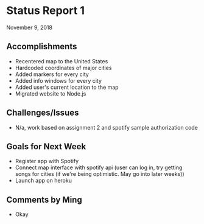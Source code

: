 # Status Report 1

November 9, 2018

## Accomplishments 
* Recentered map to the United States
* Hardcoded coordinates of major cities
* Added markers for every city
* Added info windows for every city
* Added user's current location to the map
* Migrated website to Node.js

## Challenges/Issues
* N/a, work based on assignment 2 and spotify sample authorization code

## Goals for Next Week
* Register app with Spotify
* Connect map interface with spotify api (user can log in, try getting songs for cities (if we're being optimistic. May go into later weeks))
* Launch app on heroku

## Comments by Ming
* Okay
